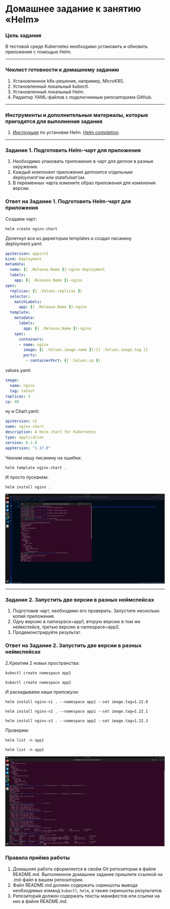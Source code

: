 # Домашнее задание к занятию «Helm»

### Цель задания

В тестовой среде Kubernetes необходимо установить и обновить приложения с помощью Helm.

------

### Чеклист готовности к домашнему заданию

1. Установленное k8s-решение, например, MicroK8S.
2. Установленный локальный kubectl.
3. Установленный локальный Helm.
4. Редактор YAML-файлов с подключенным репозиторием GitHub.

------

### Инструменты и дополнительные материалы, которые пригодятся для выполнения задания

1. [Инструкция](https://helm.sh/docs/intro/install/) по установке Helm. [Helm completion](https://helm.sh/docs/helm/helm_completion/).

------

### Задание 1. Подготовить Helm-чарт для приложения

1. Необходимо упаковать приложение в чарт для деплоя в разные окружения. 
2. Каждый компонент приложения деплоится отдельным deployment’ом или statefulset’ом.
3. В переменных чарта измените образ приложения для изменения версии.

### Ответ на Задание 1. Подготовить Helm-чарт для приложения

Создаем чарт:
```
helm create nginx-chart
```
Делетнул все из директории templates и создал писанину deployment.yaml:
```.yaml
apiVersion: apps/v1
kind: Deployment
metadata:
  name: {{ .Release.Name }}-nginx-deployment
  labels:
    app: {{ .Release.Name }}-nginx
spec:
  replicas: {{ .Values.replicas }}
  selector:
    matchLabels:
      app: {{ .Release.Name }}-nginx
  template:
    metadata:
      labels:
        app: {{ .Release.Name }}-nginx
    spec:
      containers:
      - name: nginx
        image: {{ .Values.image.name }}:{{ .Values.image.tag }}
        ports:
         - containerPort: {{ .Values.cp }}
```
values.yaml:
```.yaml
image:
  name: nginx
  tag: latest
replicas: 3
cp: 80
```
ну и Chart.yaml:
```.yaml
apiVersion: v2
name: nginx-chart
description: A Helm chart for Kubernetes
type: application
version: 0.1.0
appVersion: "1.17.0"
```
Чекним нашу писанину на ошибки:
```
helm template nginx-chart .
```
И просто пусканем:
```
helm install nginx .
```

![](https://github.com/s-bessonniy/kuber-homeworks/blob/main/2.5/screenshots/VirtualBox_Ubuntu-50Gb_04_05_2025_13_32_49.png)

------
### Задание 2. Запустить две версии в разных неймспейсах

1. Подготовив чарт, необходимо его проверить. Запуститe несколько копий приложения.
2. Одну версию в namespace=app1, вторую версию в том же неймспейсе, третью версию в namespace=app2.
3. Продемонстрируйте результат.

### Ответ на Задание 2. Запустить две версии в разных неймспейсах

2.Креатим 2 новых пространства:
```
kubectl create namespace app1
```
```
kubectl create namespace app2
```
И раскидываем наши приложухи:
```
helm install nginx-v1 . --namespace app1 --set image.tag=1.22.0
```
```
helm install nginx-v2 . --namespace app1 --set image.tag=1.22.1
```
```
helm install nginx-v3 . --namespace app2 --set image.tag=1.22.3
```
Проверим:
```
helm list -n app1
```
```
helm list -n app2
```

![](https://github.com/s-bessonniy/kuber-homeworks/blob/main/2.5/screenshots/VirtualBox_Ubuntu-50Gb_04_05_2025_13_36_35.png)

### Правила приёма работы

1. Домашняя работа оформляется в своём Git репозитории в файле README.md. Выполненное домашнее задание пришлите ссылкой на .md-файл в вашем репозитории.
2. Файл README.md должен содержать скриншоты вывода необходимых команд `kubectl`, `helm`, а также скриншоты результатов.
3. Репозиторий должен содержать тексты манифестов или ссылки на них в файле README.md.

